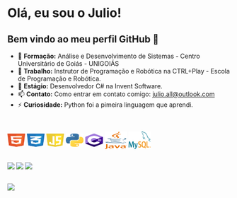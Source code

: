# Olá, eu sou o Julio!

## Bem vindo ao meu perfil GitHub 👋
- 📕 **Formação:** Análise e Desenvolvimento de Sistemas - Centro Universitário de Goiás - UNIGOIÁS
- 🔭 **Trabalho:** Instrutor de Programação e Robótica na CTRL+Play - Escola de Programação e Robótica.
- 🌱 **Estágio:** Desenvolvedor C# na Invent Software.
- 📫 **Contato:** Como entrar em contato comigo: julio.all@outlook.com
- ⚡ **Curiosidade:** Python foi a pimeira linguagem que aprendi.
  
 ##
 
<div style="display: inline_block"><br>
  <img align="center" alt="julio-HTML" height="30" width="40" src="html.svg">
  <img align="center" alt="julio-CSS" height="30" width="40" src="css.svg">
    <img align="center" alt="julio-Js" height="30" width="40" src="javascript.svg">
  <img align="center" alt="julio-Python" height="30" width="40" src="python.svg">
  <img align="center" alt="julio-Csharp" height="30" width="40" src="csharp.svg">
  <img align="center" alt="julio-Csharp" height="40" width="50" src="java-4.svg">
  <img align="center" alt="julio-Csharp" height="40" width="50" src="mysql.svg">
</div>

  ##
 
<div> 
  <a href="https://instagram.com/julio.all" target="_blank"><img src="https://img.shields.io/badge/-Instagram-%23E4405F?style=for-the-badge&logo=instagram&logoColor=white" target="_blank"></a>
 <a href="https://discord.gg/julioall" target="_blank"><img src="https://img.shields.io/badge/Discord-7289DA?style=for-the-badge&logo=discord&logoColor=white" target="_blank"></a> 
  <a href="https://www.linkedin.com/in/julioall/" target="_blank"><img src="https://img.shields.io/badge/-LinkedIn-%230077B5?style=for-the-badge&logo=linkedin&logoColor=white" target="_blank"></a>
</div>

##

<div>
  <picture>
    <img src="https://github-readme-stats.vercel.app/api/top-langs/?username=julioall&layout=compact&theme=dark" />
  </picture>
</div> 
